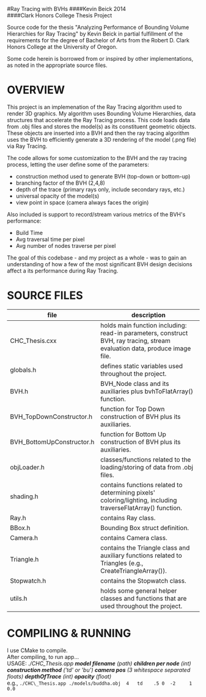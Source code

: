 #Ray Tracing with BVHs 
####Kevin Beick 2014  
####Clark Honors College Thesis Project  

Source code for the thesis "Analyzing Performance of Bounding Volume Hierarchies for Ray Tracing" by Kevin Beick in partial fulfillment of the requirements for the degree of Bachelor of Arts from the Robert D. Clark Honors College at the University of Oregon.

Some code herein is borrowed from or inspired by other implementations, as noted in the appropriate source files.


OVERVIEW
==========
This project is an implemenation of the Ray Tracing algorithm used to render 3D graphics. My algorithm uses Bounding Volume Hierarchies, data structures that accelerate the Ray Tracing process. This code loads data from .obj files and stores the model(s) as its constituent geometric objects. These objects are inserted into a BVH and then the ray tracing algorithm uses the BVH to efficiently generate a 3D rendering of the model (.png file) via Ray Tracing.

The code allows for some customization to the BVH and the ray tracing process, letting the user define some of the parameters:
- construction method used to generate BVH (top-down or bottom-up)
- branching factor of the BVH (2,4,8)
- depth of the trace (primary rays only, include secondary rays, etc.) 
- universal opacity of the model(s)
- view point in space (camera always faces the origin)

Also included is support to record/stream various metrics of the BVH's performance:
- Build Time
- Avg traversal time per pixel
- Avg number of nodes traverse per pixel

The goal of this codebase - and my project as a whole - was to gain an understanding of how a few of the most significant BVH design decisions affect a its performance during Ray Tracing.



SOURCE FILES
==========
file | description 
--- | ---  
CHC_Thesis.cxx | holds main function including: read-in parameters, construct BVH, ray tracing, stream evaluation data, produce image file.
globals.h | defines static variables used throughout the project.
BVH.h | BVH_Node class and its auxiliaries plus bvhToFlatArray() function.
BVH_TopDownConstructor.h | function for Top Down construction of BVH plus its auxiliaries.  
BVH_BottomUpConstructor.h | function for Bottom Up construction of BVH plus its auxiliaries. 
objLoader.h | classes/functions related to the loading/storing of data from .obj files.
shading.h | contains functions related to determining pixels' coloring/lighting, including traverseFlatArray() function.
Ray.h | contains Ray class.
BBox.h | Bounding Box struct definition. 
Camera.h | contains Camera class.   
Triangle.h | contains the Triangle class and auxiliary functions related to Triangles (e.g., CreateTriangleArray()).
Stopwatch.h | contains the Stopwatch class.
utils.h | holds some general helper classes and functions that are used throughout the project. 


COMPILING & RUNNING
==========
   I use CMake to compile.  
   After compiling, to run app...  
   USAGE: *./CHC\_Thesis.app* _**model filename** (path)_ _**children per node** (int)_ _**construction method** ('td' or 'bu')_ _**camera pos** (3 whitespace separated floats)_ _**depthOfTrace** (int)_ _**opacity** (float)_  
   e.g., `./CHC\_Thesis.app ./models/buddha.obj  4   td    .5 0  -2     1   0.0`


